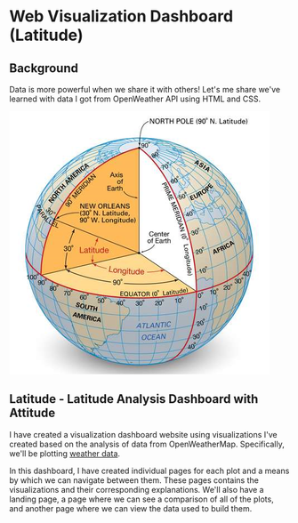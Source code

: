 # Web Visualization Dashboard (Latitude)

## Background

Data is more powerful when we share it with others! Let's me share we've learned with data I got from OpenWeather API using HTML and CSS. 

![Images/landingResize.png](Images/main_lat_long.png)

## Latitude - Latitude Analysis Dashboard with Attitude

I have created a visualization dashboard website using visualizations I've created based on the analysis of data from OpenWeatherMap. Specifically, we'll be plotting [weather data](Resources/cities.csv).

In this dashboard, I have created individual pages for each plot and a means by which we can navigate between them. These pages contains the visualizations and their corresponding explanations. We'll also have a landing page, a page where we can see a comparison of all of the plots, and another page where we can view the data used to build them.


